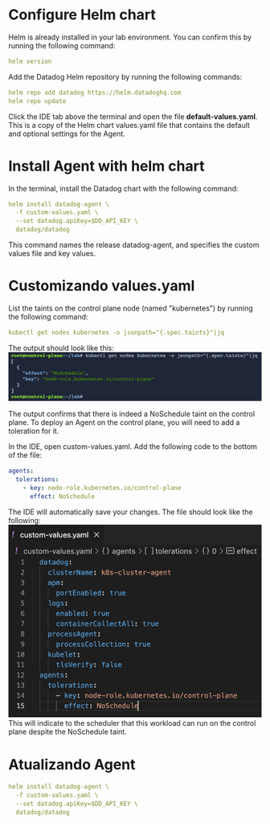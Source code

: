 # Configure Helm chart
Helm is already installed in your lab environment. You can confirm this by running the following command:

```yaml
helm version
```

Add the Datadog Helm repository by running the following commands:
```yaml
helm repo add datadog https://helm.datadoghq.com
helm repo update
```
Click the IDE tab above the terminal and open the file **default-values.yaml**. This is a copy of the Helm chart values.yaml file that contains the default and optional settings for the Agent.

# Install Agent with helm chart

In the terminal, install the Datadog chart with the following command:

```yaml
helm install datadog-agent \
  -f custom-values.yaml \
  --set datadog.apiKey=$DD_API_KEY \
  datadog/datadog
```
This command names the release datadog-agent, and specifies the custom values file and key values.

# Customizando values.yaml

List the taints on the control plane node (named "kubernetes") by running the following command:

```yaml
kubectl get nodes kubernetes -o jsonpath="{.spec.taints}"|jq
```
The output should look like this:
![img](./images/taint-on-control-plane.png)

The output confirms that there is indeed a NoSchedule taint on the control plane. To deploy an Agent on the control plane, you will need to add a toleration for it.

In the IDE, open custom-values.yaml. Add the following code to the bottom of the file:

```yaml
agents:
  tolerations:
    - key: node-role.kubernetes.io/control-plane
      effect: NoSchedule
```
The IDE will automatically save your changes. The file should look like the following:
![img](./images/custom-values-with-toleration.png)
This will indicate to the scheduler that this workload can run on the control plane despite the NoSchedule taint.

# Atualizando Agent 
```yaml
helm install datadog-agent \
  -f custom-values.yaml \
  --set datadog.apiKey=$DD_API_KEY \
  datadog/datadog
```